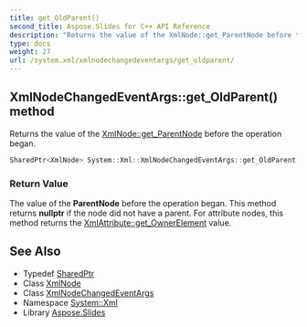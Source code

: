 ```yaml
---
title: get_OldParent()
second_title: Aspose.Slides for C++ API Reference
description: "Returns the value of the XmlNode::get_ParentNode before the operation began."
type: docs
weight: 27
url: /system.xml/xmlnodechangedeventargs/get_oldparent/
---
```

## XmlNodeChangedEventArgs::get_OldParent() method


Returns the value of the [XmlNode::get_ParentNode](../../xmlnode/get_parentnode/) before the operation began.

```cpp
SharedPtr<XmlNode> System::Xml::XmlNodeChangedEventArgs::get_OldParent()
```


### Return Value

The value of the **ParentNode** before the operation began. This method returns **nullptr** if the node did not have a parent. For attribute nodes, this method returns the [XmlAttribute::get_OwnerElement](../../xmlattribute/get_ownerelement/) value.

## See Also

* Typedef [SharedPtr](../../../system/sharedptr/)
* Class [XmlNode](../../xmlnode/)
* Class [XmlNodeChangedEventArgs](../)
* Namespace [System::Xml](../../)
* Library [Aspose.Slides](../../../)